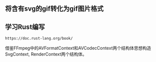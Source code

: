 ## 将含有svg的gif转化为gif图片格式

## 学习Rust编写

```
https://doc.rust-lang.org/book/
```

借鉴FFmpeg中的AVFormatContext和AVCodecContext两个结构体思想构造SvgContext, RenderContext两个结构体。
